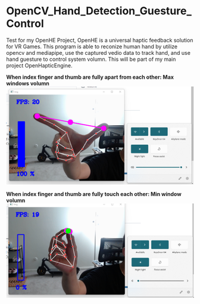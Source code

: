 # OpenCV_Hand_Detection_Guesture_Control
Test for my OpenHE Project, OpenHE is a universal haptic feedback solution for VR Games. This program is able to reconize human hand by utilize opencv and mediapipe, use the captured vedio data to track hand, and use hand guesture to control system volumn. This will be part of my main project OpenHapticEngine.

**When index finger and thumb are fully apart from each other: Max windows volumn**
![When index finger and thumb are fully apart from each other: Max windows volumn](https://github.com/RyanPiao/OpenCV_Hand_Detection_Guesture_Control/blob/main/Screenshoots/max.png)

**When index finger and thumb are fully touch each other: Min window volumn**
![When index finger and thumb are fully touch each other: Min window volumn](https://github.com/RyanPiao/OpenCV_Hand_Detection_Guesture_Control/blob/main/Screenshoots/min.png)
